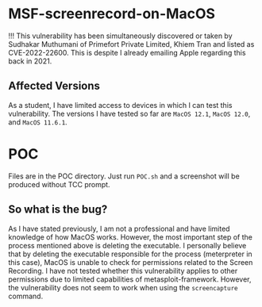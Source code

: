 # MSF-screenrecord-on-MacOS
!!! This vulnerability has been simultaneously discovered or taken by Sudhakar Muthumani of Primefort Private Limited, Khiem Tran and listed as CVE-2022-22600. This is despite I already emailing Apple regarding this back in 2021.
## Affected Versions
As a student, I have limited access to devices in which I can test this vulnerability. The versions I have tested so far are `MacOS 12.1`, `MacOS 12.0`, and `MacOS 11.6.1`.

# POC
Files are in the POC directory. Just run `POC.sh` and a screenshot will be produced without TCC prompt.

## So what is the bug?
As I have stated previously, I am not a professional and have limited knowledge of how MacOS works. However, the most important step of the process mentioned above is deleting the executable. I personally believe that by deleting the executable responsible for the process (meterpreter in this case),  MacOS is unable to check for permissions related to the Screen Recording. I have not tested whether this vulnerability applies to other permissions due to limited capabilities of metasploit-framework. However, the vulnerability does not seem to work when using the `screencapture` command. 
